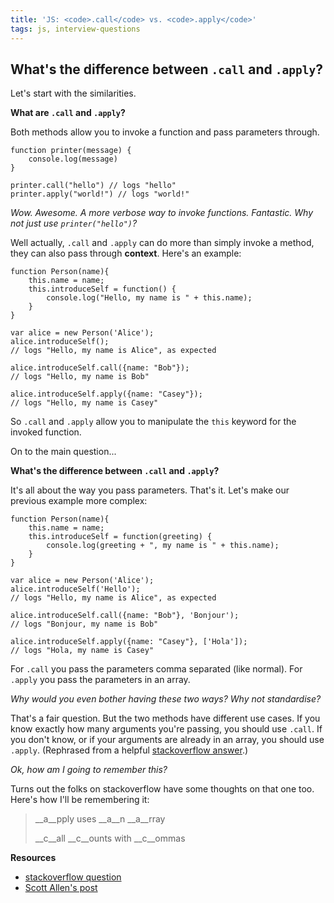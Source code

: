 ```yaml
---
title: 'JS: <code>.call</code> vs. <code>.apply</code>'
tags: js, interview-questions
---
```


## What's the difference between `.call` and `.apply`?

Let's start with the similarities.

__What are `.call` and `.apply`?__

Both methods allow you to invoke a function and pass parameters through.

```
function printer(message) {
    console.log(message)
}

printer.call("hello") // logs "hello"
printer.apply("world!") // logs "world!"
```

*Wow. Awesome. A more verbose way to invoke functions. Fantastic. Why not just use `printer("hello")`?*

Well actually, `.call` and `.apply` can do more than simply invoke a method, they can also pass through __context__. Here's an example:

```
function Person(name){
    this.name = name;
    this.introduceSelf = function() {
        console.log("Hello, my name is " + this.name);
    }
}

var alice = new Person('Alice');
alice.introduceSelf();
// logs "Hello, my name is Alice", as expected

alice.introduceSelf.call({name: "Bob"});
// logs "Hello, my name is Bob"

alice.introduceSelf.apply({name: "Casey"});
// logs "Hello, my name is Casey"
```

So `.call` and `.apply` allow you to manipulate the `this` keyword for the invoked function.

On to the main question...

__What's the difference between `.call` and `.apply`?__

It's all about the way you pass parameters. That's it. Let's make our previous example more complex:

```
function Person(name){
    this.name = name;
    this.introduceSelf = function(greeting) {
        console.log(greeting + ", my name is " + this.name);
    }
}

var alice = new Person('Alice');
alice.introduceSelf('Hello');
// logs "Hello, my name is Alice", as expected

alice.introduceSelf.call({name: "Bob"}, 'Bonjour');
// logs "Bonjour, my name is Bob"

alice.introduceSelf.apply({name: "Casey"}, ['Hola']);
// logs "Hola, my name is Casey"
```

For `.call` you pass the parameters comma separated (like normal). For `.apply` you pass the parameters in an array.

*Why would you even bother having these two ways? Why not standardise?*

That's a fair question. But the two methods have different use cases. If you know exactly how many arguments you're passing, you should use `.call`. If you don't know, or if your arguments are already in an array, you should use `.apply`. (Rephrased from a helpful [stackoverflow answer](http://stackoverflow.com/a/1987244/863846).)

*Ok, how am I going to remember this?*

Turns out the folks on stackoverflow have some thoughts on that one too. Here's how I'll be remembering it:

> __a__pply uses __a__n __a__rray
>
> __c__all __c__ounts with __c__ommas

__Resources__

* [stackoverflow question](http://stackoverflow.com/questions/1986896/what-is-the-difference-between-call-and-apply)
* [Scott Allen's post](http://odetocode.com/blogs/scott/archive/2007/07/04/function-apply-and-function-call-in-javascript.aspx)
